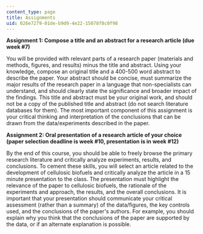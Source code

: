 ```yaml
---
content_type: page
title: Assignments
uid: 026e7279-01de-b9d9-4e22-15078f8c0f98
---
```


**Assignment 1: Compose a title and an abstract for a research article (due week #7)**

You will be provided with relevant parts of a research paper (materials and methods, figures, and results) minus the title and abstract. Using your knowledge, compose an original title and a 400-500 word abstract to describe the paper. Your abstract should be concise, must summarize the major results of the research paper in a language that non-specialists can understand, and should clearly state the significance and broader impact of the findings. This title and abstract must be your original work, and should not be a copy of the published title and abstract (do not search literature databases for them). The most important component of this assignment is your critical thinking and interpretation of the conclusions that can be drawn from the data/experiments described in the paper.

**Assignment 2: Oral presentation of a research article of your choice (paper selection deadline is week #10, presentation is in week #12)**

By the end of this course, you should be able to freely browse the primary research literature and critically analyze experiments, results, and conclusions. To cement these skills, you will select an article related to the development of cellulosic biofuels and critically analyze the article in a 15 minute presentation to the class. The presentation must highlight the relevance of the paper to cellulosic biofuels, the rationale of the experiments and approach, the results, and the overall conclusions. It is important that your presentation should communicate your critical assessment (rather than a summary) of the data/figures, the key controls used, and the conclusions of the paper's authors. For example, you should explain why you think that the conclusions of the paper are supported by the data, or if an alternate explanation is possible.